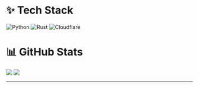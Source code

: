 # ✨ Tech Stack
![Python](https://img.shields.io/badge/python-1647c4?style=for-the-badge&logo=python&logoColor=fff) ![Rust](https://img.shields.io/badge/rust-%23000000.svg?style=for-the-badge&logo=rust&logoColor=white) ![Cloudflare](https://img.shields.io/badge/Cloudflare-F38020?style=for-the-badge&logo=Cloudflare&logoColor=white)

# 📊 GitHub Stats
![](https://github-readme-stats.vercel.app/api?username=clienthold&theme=dark&hide_border=false&include_all_commits=false&count_private=false)
![](https://github-readme-streak-stats.herokuapp.com/?user=clienthold&theme=dark&hide_border=false)

---
